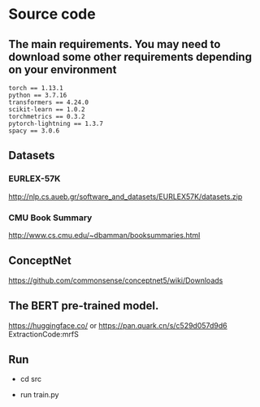 # Source code
## The main requirements. You may need to download some other requirements depending on your environment
```
torch == 1.13.1
python == 3.7.16
transformers == 4.24.0
scikit-learn == 1.0.2
torchmetrics == 0.3.2
pytorch-lightning == 1.3.7
spacy == 3.0.6
```
## Datasets
### EURLEX-57K
http://nlp.cs.aueb.gr/software_and_datasets/EURLEX57K/datasets.zip
### CMU Book Summary
http://www.cs.cmu.edu/~dbamman/booksummaries.html

## ConceptNet
https://github.com/commonsense/conceptnet5/wiki/Downloads

## The BERT pre-trained model.
https://huggingface.co/ or https://pan.quark.cn/s/c529d057d9d6  ExtractionCode:mrfS

## Run
* cd src

* run train.py

